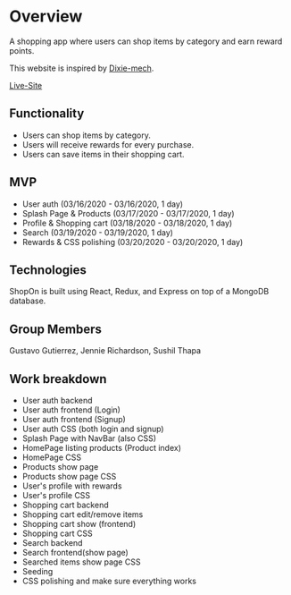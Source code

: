 # Overview

A shopping app where users can shop items by category and earn reward points.

This website is inspired by [Dixie-mech](https://dixiemech.com/).

[Live-Site](https://mysterious-harbor-46566.herokuapp.com/)


## Functionality
  * Users can shop items by category.
  * Users will receive rewards for every purchase.
  * Users can save items in their shopping cart.

## MVP
  *  User auth (03/16/2020 - 03/16/2020, 1 day)
  *  Splash Page & Products (03/17/2020 - 03/17/2020, 1 day)
  *  Profile & Shopping cart (03/18/2020 - 03/18/2020, 1 day)
  *  Search (03/19/2020 - 03/19/2020, 1 day)
  *  Rewards & CSS polishing (03/20/2020 - 03/20/2020, 1 day)

## Technologies
ShopOn is built using React, Redux, and Express on top of a MongoDB database.

## Group Members
Gustavo Gutierrez, Jennie Richardson, Sushil Thapa

## Work breakdown
  *  User auth backend
  *  User auth frontend (Login)
  *  User auth frontend (Signup)
  *  User auth CSS (both login and signup)
  *  Splash Page with NavBar (also CSS)
  *  HomePage listing products (Product index)
  *  HomePage CSS
  *  Products show page 
  *  Products show page CSS
  *  User's profile with rewards
  *  User's profile CSS 
  *  Shopping cart backend
  *  Shopping cart edit/remove items
  *  Shopping cart show (frontend)
  *  Shopping cart CSS
  *  Search backend
  *  Search frontend(show page)
  *  Searched items show page CSS
  *  Seeding
  *  CSS polishing and make sure everything works
  
